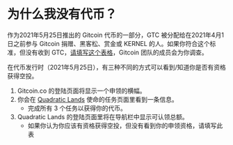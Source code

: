 # 为什么我没有代币？

作为2021年5月25日推出的 Gitcoin 代币的一部分，GTC 被分配给在2021年4月1日之前参与 Gitcoin 捐赠、黑客松、赏金或 KERNEL 的人。如果你符合这个标准，但没有收到 GTC，[请填写这个表格](https://forms.gle/btrX6ny4K6YBuJp3A)，Gitcoin 团队的成员会为你调查。

在代币发行时（2021年5月25日），有三种不同的方式可以看到/知道你是否有资格获得空投。

1. Gitcoin.co 的登陆页面将显示一个申领的横幅。
2. 你会在 [Quadratic Lands](https://gitcoin.co/quadraticlands/mission) 使命的任务页面里看到一条信息。
   * 完成所有 3 个任务以获得你的代币。
3. Quadratic Lands 的登陆页面里将在导航栏中显示可认领总额。
   * 如果你认为你应该有资格获得空投，但没有看到你的申领资格，请填写此表
